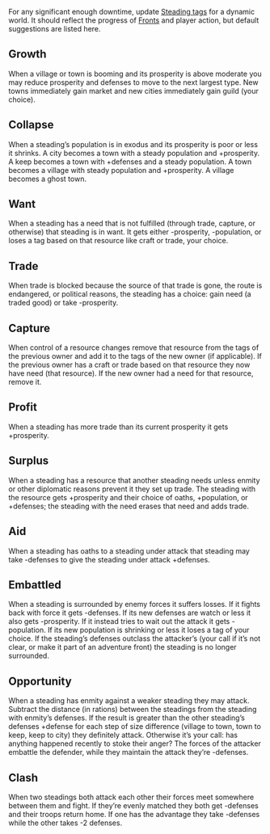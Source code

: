 For any significant enough downtime, update [Steading tags](Steading%20tags.md) for a dynamic world. It should reflect the progress of [Fronts](../Fronts.md) and player action, but default suggestions are listed here.

## Growth

When a village or town is booming and its prosperity is above moderate you may reduce prosperity and defenses to move to the next largest type. New towns immediately gain market and new cities immediately gain guild (your choice).

## Collapse

When a steading’s population is in exodus and its prosperity is poor or less it shrinks. A city becomes a town with a steady population and +prosperity. A keep becomes a town with +defenses and a steady population. A town becomes a village with steady population and +prosperity. A village becomes a ghost town. 

## Want

When a steading has a need that is not fulfilled (through trade, capture, or otherwise) that steading is in want. It gets either -prosperity, -population, or loses a tag based on that resource like craft or trade, your choice.

## Trade

When trade is blocked because the source of that trade is gone, the route is endangered, or political reasons, the steading has a choice: gain need (a traded good) or take -prosperity. 

## Capture

When control of a resource changes remove that resource from the tags of the previous owner and add it to the tags of the new owner (if applicable). If the previous owner has a craft or trade based on that resource they now have need (that resource). If the new owner had a need for that resource, remove it.

## Profit

When a steading has more trade than its current prosperity it gets +prosperity. 

## Surplus

When a steading has a resource that another steading needs unless enmity or other diplomatic reasons prevent it they set up trade. The steading with the resource gets +prosperity and their choice of oaths, +population, or +defenses; the steading with the need erases that need and adds trade.

## Aid

When a steading has oaths to a steading under attack that steading may take -defenses to give the steading under attack +defenses.

## Embattled

When a steading is surrounded by enemy forces it suffers losses. If it fights back with force it gets -defenses. If its new defenses are watch or less it also gets -prosperity. If it instead tries to wait out the attack it gets -population. If its new population is shrinking or less it loses a tag of your choice. If the steading’s defenses outclass the attacker’s (your call if it’s not clear, or make it part of an adventure front) the steading is no longer surrounded.

## Opportunity

When a steading has enmity against a weaker steading they may attack. Subtract the distance (in rations) between the steadings from the steading with enmity’s defenses. If the result is greater than the other steading’s defenses +defense for each step of size difference (village to town, town to keep, keep to city) they definitely attack. Otherwise it’s your call: has anything happened recently to stoke their anger? The forces of the attacker embattle the defender, while they maintain the attack they’re -defenses.

## Clash

When two steadings both attack each other their forces meet somewhere between them and fight. If they’re evenly matched they both get -defenses and their troops return home. If one has the advantage they take -defenses while the other takes -2 defenses.
